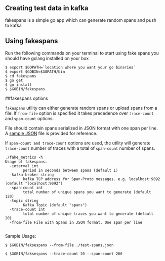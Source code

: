 ## Creating test data in kafka 

fakespans is a simple go app which can generate random spans and push to kafka 

## Using fakespans

Run the following commands on your terminal to start using fake spans you should have golang installed on your box

```
$ export $GOPATH=`location where you want your go binaries`
$ export $GOBIN=$GOPATH/bin
$ cd fakespans
$ go get
$ go install
$ $GOBIN/fakespans
```

##fakespans options

`fakespans` utility can either generate random spans or upload spans from a file. If `from-file` option is specified it takes precedence over `trace-count` and `span-count` options. 

File should contain spans serialized in JSON format with one span per line. A [sample JSON](./test-spans.json) file is provided for reference. 

If `span-count and trace-count` options are used, the utility will generate `trace-count` number of traces with a total of `span-count` number of spans. 
 
```
./fake_metrics -h
Usage of fakespans:
  -interval int
        period in seconds between spans (default 1)
  -kafka-broker string
        kafka TCP address for Span-Proto messages. e.g. localhost:9092 (default "localhost:9092")
  -span-count int
        total number of unique spans you want to generate (default 120)
  -topic string
        Kafka Topic (default "spans")
  -trace-count int
        total number of unique traces you want to generate (default 20)
  -from-file File with Spans in JSON format. One span per line
  
```

Sample Usage:

```
$ $GOBIN/faksespans --from-file ./test-spans.json
```

```
$ $GOBIN/faksespans --trace-count 20 --span-count 200
```
